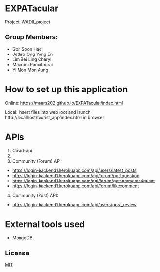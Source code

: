 # EXPATacular
Project: WADII_project

## Group Members:
- Goh Soon Hao
- Jethro Ong Yong En
- Lim Bei Ling Cheryl
- Maaruni Pandithurai
- Yi Mon Mon Aung

# How to set up this application
Online:
https://maars202.github.io/EXPATacular/index.html

Local:
Insert files into web root and launch http://localhost/tourist_app/index.html in browser

# APIs 

1. Covid-api
2. 
3. Community (Forum) API:
- https://login-backend1.herokuapp.com/api/users/latest_posts
- https://login-backend1.herokuapp.com/api/forum/postquestion
- https://login-backend1.herokuapp.com/api/forum/getcomments4quest
- https://login-backend1.herokuapp.com/api/forum/likecomment
4. Community (Post) API:
- https://login-backend1.herokuapp.com/api/users/post_review

# External tools used
- MongoDB 


## License
[MIT](https://choosealicense.com/licenses/mit/)
